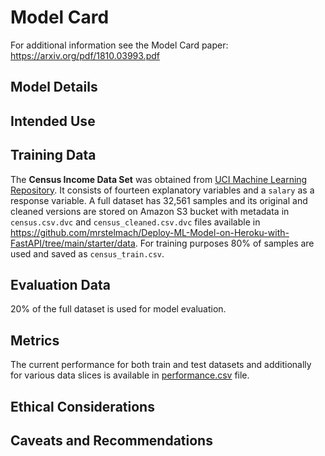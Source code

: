 # Model Card

For additional information see the Model Card paper: https://arxiv.org/pdf/1810.03993.pdf

## Model Details

## Intended Use

## Training Data

The **Census Income Data Set** was obtained from [UCI Machine Learning Repository](https://archive.ics.uci.edu/ml/datasets/census+income). It consists of fourteen explanatory variables and a `salary` as a response variable. A full dataset has 32,561 samples and its original and cleaned versions are stored on Amazon S3 bucket with metadata in `census.csv.dvc` and `census_cleaned.csv.dvc` files available in https://github.com/mrstelmach/Deploy-ML-Model-on-Heroku-with-FastAPI/tree/main/starter/data. For training purposes 80% of samples are used and saved as `census_train.csv`.

## Evaluation Data

20% of the full dataset is used for model evaluation.

## Metrics

The current performance for both train and test datasets and additionally for various data slices is available in [performance.csv](https://github.com/mrstelmach/Deploy-ML-Model-on-Heroku-with-FastAPI/blob/main/starter/data/performance.csv) file.

## Ethical Considerations

## Caveats and Recommendations
